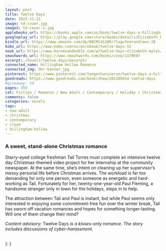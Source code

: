 ```yaml
---
layout: post
title: Twelve Days
date: 2023-11-21
image: td-cover.jpg
image2: td-cover-2.jpg
applebooks_url: https://books.apple.com/us/book/twelve-days-a-hillingham-hollow-romance/id6472092327
googleplay_url: https://play.google.com/store/books/details/Elizabeth_Myles_Twelve_Days?id=AOXiEAAAQBAJ
kindle_url: https://www.amazon.com/dp/B0CMC412HR/?tag=fearandlaun-20
kobo_url: https://www.kobo.com/us/en/ebook/twelve-days-15
nook_url: https://www.barnesandnoble.com/w/twelve-days-elizabeth-myles/1144329915?ean=2940185882962
smashwords_url: https://www.smashwords.com/books/view/1479697
excerpt: /novels/twelve-days/excerpt/
connected_name: Hillingham Hollow Romance
connected_img: hhr-banner.jpg
pinterest: https://www.pinterest.com/tangentuniverse/twelve-days-a-hillingham-hollow-romance/
goodreads: https://www.goodreads.com/book/show/201289554-twelve-days
#giveaway: td
pages: 355
cat: Fiction / Romance / New Adult / Contemporary / Holiday / Christmas
comments: false
categories: novels
tags:
- new-adult
- christmas
- contemporary
- clean
- hillingham-hollow
---
```


### A sweet, stand-alone Christmas romance

Starry-eyed college freshman Tali Torres must complete an intensive twelve day Christmas-themed video project for her internship at the community newspaper. At the same time, she’s intent on cleaning up her supervisor’s messy personal life before Christmas arrives. The workload is far too demanding for only one person, even someone as energetic and hard-working as Tali. Fortunately for her, twenty-one-year-old Paul Fleming, a handsome stranger only in town for the holidays, steps in to help.

The attraction between Tali and Paul is instant, but while Paul seems only interested in enjoying some commitment-free fun over the winter break, Tali has sworn off vacation romances and hopes for something longer-lasting. Will one of them change their mind?

*Content advisory:*  Twelve Days *is a kisses-only romance. The story includes discussions of cyber-harassment.*

<br />
{: }
